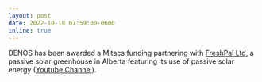 ```yaml
---
layout: post
date: 2022-10-18 07:59:00-0600
inline: true
---
```


DENOS has been awarded a Mitacs funding partnering with [FreshPal Ltd](https://www.cbc.ca/news/canada/calgary/passive-solar-greenhouse-alberta-1.6289155), a passive solar greenhouse in Alberta featuring its use of passive solar energy ([Youtube Channel](https://www.youtube.com/c/DongCaicai)).
